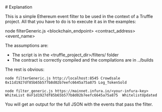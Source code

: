 
# Explanation


This is a simple Ethereum event filter to be used in the context of a Truffle project. All that you have to do is to execute it as in the examples:

node filterGeneric.js <blockchain_endpoint> <ContractName> <contract_address> <event_name>


The assumptions are:
* The script is in the <truffle_project_dir>/filters/ folder 
* The contract is correctly compiled and the compilations are in ../builds

The rest is obvious:

```
node filterGeneric.js http://localhost:8545 Crowdsale 0x11d1927df85b65b577b8d02b7eefc6645a75a875 Log_TokenSold

node filter_generic.js https://mainnet.infura.io/<your-infura-key> WhiteList 0xF1d1927df85b65b577b8d02b7eefc6645a75a875  WhitelistUpdated
```


You will get an output for the full JSON with the events that pass the filter.

